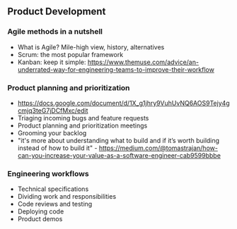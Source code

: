 ## Product Development

### Agile methods in a nutshell
- What is Agile? Mile-high view, history, alternatives
- Scrum: the most popular framework
- Kanban: keep it simple: https://www.themuse.com/advice/an-underrated-way-for-engineering-teams-to-improve-their-workflow

### Product planning and prioritization
- https://docs.google.com/document/d/1X_g1jhry9VuhUvNQ6AOS9Tejy4gcmjq3teG7jDCfMxc/edit
- Triaging incoming bugs and feature requests
- Product planning and prioritization meetings
- Grooming your backlog
- "it's more about understanding what to build and if it’s worth building instead of how to build it" - https://medium.com/@tomastrajan/how-can-you-increase-your-value-as-a-software-engineer-cab9599bbbe

### Engineering workflows
- Technical specifications
- Dividing work and responsibilities
- Code reviews and testing
- Deploying code
- Product demos
